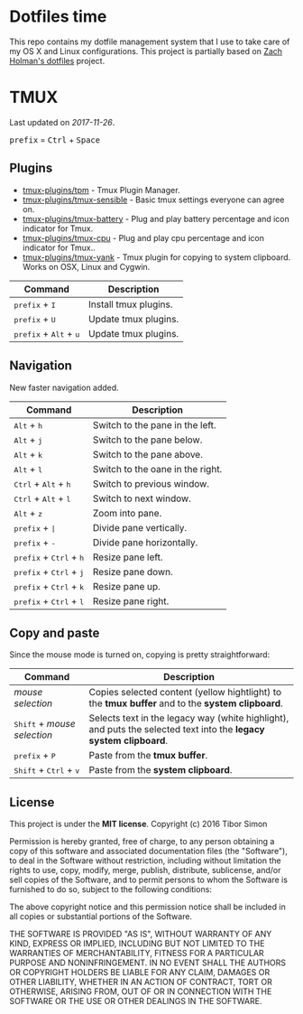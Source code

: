# Dotfiles time

This repo contains my dotfile management system that I use to take care of my
OS X and Linux configurations. This project is partially based on
[Zach Holman's dotfiles](https://github.com/holman/dotfiles) project.



# TMUX

Last updated on _2017-11-26_.

<kbd>prefix</kbd> = <kbd>Ctrl</kbd> + <kbd>Space</kbd>

## Plugins

* [tmux-plugins/tpm](https://github.com/tmux-plugins/tpm) - Tmux Plugin Manager.
* [tmux-plugins/tmux-sensible](https://github.com/tmux-plugins/tmux-sensible) - Basic tmux settings everyone can agree on.
* [tmux-plugins/tmux-battery](https://github.com/tmux-plugins/tmux-battery) - Plug and play battery percentage and icon indicator for Tmux.
* [tmux-plugins/tmux-cpu](https://github.com/tmux-plugins/tmux-cpu) - Plug and play cpu percentage and icon indicator for Tmux..
* [tmux-plugins/tmux-yank](https://github.com/tmux-plugins/tmux-yank) - Tmux plugin for copying to system clipboard. Works on OSX, Linux and Cygwin.

|Command |Description |
| --- | --- |
| <kbd>prefix</kbd> + <kbd>I</kbd>  | Install tmux plugins.  |
| <kbd>prefix</kbd> + <kbd>U</kbd>  | Update tmux plugins.  |
| <kbd>prefix</kbd> + <kbd>Alt</kbd> + <kbd>u</kbd>  | Update tmux plugins.  |

## Navigation

New faster navigation added.

|Command |Description |
| --- | --- |
| <kbd>Alt</kbd> + <kbd>h</kbd>  | Switch to the pane in the left.  |
| <kbd>Alt</kbd> + <kbd>j</kbd>  | Switch to the pane below.  |
| <kbd>Alt</kbd> + <kbd>k</kbd>  | Switch to the pane above.  |
| <kbd>Alt</kbd> + <kbd>l</kbd>  | Switch to the oane in the right.  |
| <kbd>Ctrl</kbd> + <kbd>Alt</kbd> + <kbd>h</kbd>  | Switch to previous window.  |
| <kbd>Ctrl</kbd> + <kbd>Alt</kbd> + <kbd>l</kbd>  | Switch to next window.  |
| <kbd>Alt</kbd> + <kbd>z</kbd>  | Zoom into pane.  |
| <kbd>prefix</kbd> + <kbd>\|</kbd>  | Divide pane vertically. |
| <kbd>prefix</kbd> + <kbd>-</kbd>  | Divide pane horizontally.  |
| <kbd>prefix</kbd> + <kbd>Ctrl</kbd> + <kbd>h</kbd> | Resize pane left. |
| <kbd>prefix</kbd> + <kbd>Ctrl</kbd> + <kbd>j</kbd> | Resize pane down. |
| <kbd>prefix</kbd> + <kbd>Ctrl</kbd> + <kbd>k</kbd> | Resize pane up. |
| <kbd>prefix</kbd> + <kbd>Ctrl</kbd> + <kbd>l</kbd> | Resize pane right. |

## Copy and paste

Since the mouse mode is turned on, copying is pretty straightforward:

|Command |Description |
| --- | --- |
| _mouse selection_  | Copies selected content (yellow hightlight) to the __tmux buffer__ and to the __system clipboard__.  |
| <kbd>Shift</kbd> + _mouse selection_  | Selects text in the legacy way (white highlight), and puts the selected text into the __legacy system clipboard__.  |
| <kbd>prefix</kbd> + <kbd>P</kbd>  | Paste from the __tmux buffer__.  |
| <kbd>Shift</kbd> + <kbd>Ctrl</kbd> + <kbd>v</kbd>  | Paste from the __system clipboard__.  |





## License

This project is under the __MIT license__. 
Copyright (c) 2016 Tibor Simon

Permission is hereby granted, free of charge, to any person obtaining a copy of this software and associated documentation files (the "Software"), to deal in the Software without restriction, including without limitation the rights to use, copy, modify, merge, publish, distribute, sublicense, and/or sell copies of the Software, and to permit persons to whom the Software is furnished to do so, subject to the following conditions:

The above copyright notice and this permission notice shall be included in all copies or substantial portions of the Software.

THE SOFTWARE IS PROVIDED "AS IS", WITHOUT WARRANTY OF ANY KIND, EXPRESS OR IMPLIED, INCLUDING BUT NOT LIMITED TO THE WARRANTIES OF MERCHANTABILITY, FITNESS FOR A PARTICULAR PURPOSE AND NONINFRINGEMENT. IN NO EVENT SHALL THE AUTHORS OR COPYRIGHT HOLDERS BE LIABLE FOR ANY CLAIM, DAMAGES OR OTHER LIABILITY, WHETHER IN AN ACTION OF CONTRACT, TORT OR OTHERWISE, ARISING FROM, OUT OF OR IN CONNECTION WITH THE SOFTWARE OR THE USE OR OTHER DEALINGS IN THE SOFTWARE.


